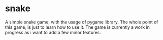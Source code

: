 # snake
A simple snake game, with the usage of pygame library.
The whole point of this game, is just to learn how to use it.
The game is currently a work in progress as i want to add a few minor features.
